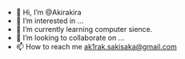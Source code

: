 - 👋 Hi, I’m @Akirakira
- 👀 I’m interested in ...
- 🌱 I’m currently learning computer sience. 
- 💞️ I’m looking to collaborate on ...
- 📫 How to reach me ak1rak.sakisaka@gmail.com

<!---
Akirakira/Akirakira is a ✨ special ✨ repository because its `README.md` (this file) appears on your GitHub profile.
You can click the Preview link to take a look at your changes.
--->
